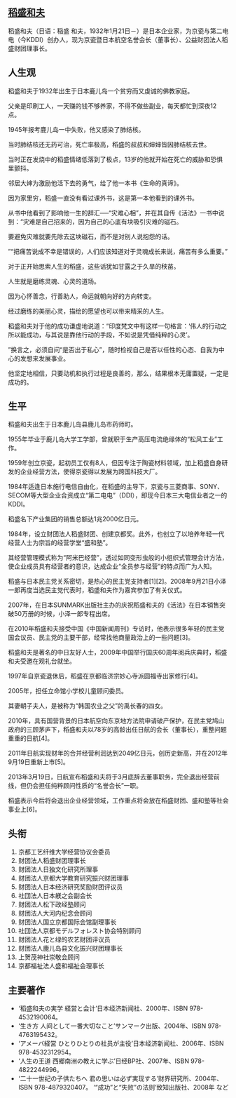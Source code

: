 ## [稻盛和夫](https://zh.wikipedia.org/wiki/%E7%A8%BB%E7%9B%9B%E5%92%8C%E5%A4%AB)
稻盛和夫（日语：稲盛 和夫，1932年1月21日－）是日本企业家，为京瓷与第二电电（今KDDI）创办人，现为京瓷暨日本航空名誉会长（董事长）、公益财团法人稻盛财团理事长。

## 人生观
稻盛和夫于1932年出生于日本鹿儿岛一个贫穷而又虔诚的佛教家庭。

父亲是印刷工人，一天赚的钱不够养家，不得不做些副业，每天都忙到深夜12点。

1945年报考鹿儿岛一中失败，他又感染了肺结核。

当时肺结核还无药可治，死亡率极高，稻盛的叔叔和婶婶皆因肺结核去世。

当时正在发烧中的稻盛情绪低落到了极点，13岁的他就开始在死亡的威胁和恐惧里颤抖。

邻居大婶为激励他活下去的勇气，给了他一本书《生命的真谛》。

因为家里穷，稻盛一直没有看过课外书，这是第一本他看到的课外书。

从书中他看到了影响他一生的辞汇──“灾难心相”，并在其自传《活法》一书中说到：“灾难是自己招来的，因为自己的心底有块吸引灾难的磁石。

要避免灾难就要先除去这块磁石，而不是对别人说抱怨的话。

”“把痛苦说成不幸是错误的，人们应该知道对于灵魂成长来说，痛苦有多么重要。”

对于正开始思索人生的稻盛，这些话犹如甘露之于久旱的秧苗。

人生就是磨练灵魂、心灵的道场。

因为心怀善念，行善助人，命运就朝向好的方向转变。

经过磨练的美丽心灵，描绘的愿望也可以带来精采的人生。

稻盛和夫对于他的成功谦虚地说道：“印度梵文中有这样一句格言：‘伟人的行动之所以能成功，与其说是靠他行动的手段，不如说是凭借纯粹的心灵’。

”换言之，必须自问“是否出于私心”，随时检视自己是否以任性的心态、自我为中心的发想来发展事业。

他坚定地相信，只要动机和执行过程是良善的，那么，结果根本无庸置疑，一定是成功的。

## 生平
稻盛和夫出生于日本鹿儿岛县鹿儿岛市药师町。

1955年毕业于鹿儿岛大学工学部，曾就职于生产高压电流绝缘体的“松风工业”工作。

1959年创立京瓷，起初员工仅有8人，但因专注于陶瓷材料领域，加上稻盛自身研发的企业经营方法，使得京瓷得以发展为跨国科技大厂。

1984年适逢日本施行电信自由化，在稻盛的主导下，京瓷与三菱商事、SONY、SECOM等大型企业合资成立“第二电电”（DDI），即现今日本三大电信业者之一的KDDI。

稻盛名下产业集团的销售总额达1兆2000亿日元。

1984年，设立财团法人稻盛财团、创建京都奖。此外，也创立了以培养年轻一代经营人士为宗旨的经营学堂“盛和塾”。

其经营管理模式称为“阿米巴经营”，透过如同变形虫般的小组织式管理会计方法，使企业成员具有经营者的意识，达成企业“全员参与经营”的特点而广为人知。

稻盛与日本民主党关系密切，是热心的民主党支持者[1][2]。2008年9月21日小泽一郎再度当选民主党代表时，稻盛和夫作为嘉宾参加了有关仪式。

2007年，在日本SUNMARK出版社主办的庆祝稻盛和夫的《活法》在日本销售突破50万册的时候，小泽一郎专程出席。

在2010年稻盛和夫接受中国《中国新闻周刊》专访时，他表示很多年轻的民主党国会议员、民主党的主要干部，经常找他商量政治上的一些问题[3]。

稻盛和夫是著名的中日友好人士，2009年中国举行国庆60周年阅兵庆典时，稻盛和夫受邀在观礼台就坐。

1997年自京瓷退休后，稻盛在京都临济宗妙心寺派圆福寺出家修行[4]。

2005年，担任立命馆小学校儿童顾问委员。

其妻朝子夫人，是被称为“韩国农业之父”的禹长春的四女。

2010年，具有国营背景的日本航空向东京地方法院申请破产保护，在民主党鸠山政府的三顾茅庐下，稻盛和夫以78岁的高龄出任日航的会长（董事长），重整问题重重的日航[4]。

2011年日航实现财年的合并经营利润达到2049亿日元，创历史新高，并在2012年9月19日重新上市[5]。

2013年3月19日，日航宣布稻盛和夫将于3月底辞去董事职务，完全退出经营前线，但仍会担任纯粹顾问性质的“名誉会长”一职。

稻盛表示今后将会退出企业经营领域，工作重点将会放在稻盛财团、盛和塾等社会事业上[6]。

## 头衔
1. 京都工艺纤维大学经营协议会委员
2. 财团法人稻盛财团理事长
3. 财团法人日独文化研究所理事
4. 财团法人京都大学教育研究振兴财团理事
5. 财团法人日本经济研究奖励财团评议员
6. 社団法人日本躾之会副会长
7. 财团法人松下政经塾顾问
8. 财团法人大河内纪念会顾问
9. 财团法人国立京都国际会馆副理事长
10. 社団法人京都モデルフォレスト协会特别顾问
11. 财团法人花と绿的农艺财团评议员
12. 财团法人鹿儿岛县文化振兴财团理事长
13. 上贺茂神社崇敬会顾问
14. 京都福祉法人盛和福祉会理事长

## 主要著作
- ‘稻盛和夫の実学 経営と会计’日本经济新闻社、2000年、ISBN 978-4532190064。
- ‘生き方 人间として一番大切なこと’サンマーク出版、2004年、ISBN 978-4763195432。
- ‘アメーバ経営 ひとりひとりの社员が主役’日本经济新闻社、2006年、ISBN 978-4532312954。
- ‘人生の王道 西郷南洲の教えに学ぶ’日经BP社、2007年、ISBN 978-4822244996。
- ‘二十一世纪の子供たちへ 君の思いは必ず実现する’财界研究所、2004年、ISBN 978-4879320407。
‘“成功”と“失败”の法则’致知出版社、2008年 など